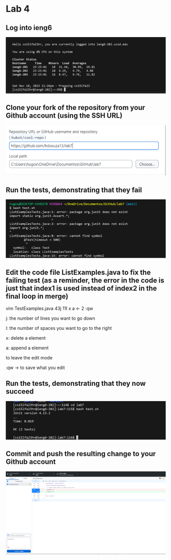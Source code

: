 Lab 4
=========

Log into ieng6
---
![Image](phlab4.1.png)

Clone your fork of the repository from your Github account (using the SSH URL)
---
![Image](phlab4.6.png)

Run the tests, demonstrating that they fail
---
![Image](phlab4.2.png)

Edit the code file ListExamples.java to fix the failing test (as a reminder, the error in the code is just that index1 is used instead of index2 in the final loop in merge)
---

vim TestExamples.java
43j 11l x a <- 2 <esq> :qw <enter>

j: the number of lines you want to go down

l: the number of spaces you want to go to the right

x: delete a element

a: append a element

<esq> to leave the edit mode

:qw -> to save what you edit

Run the tests, demonstrating that they now succeed
---
![Image](phlab4.4.png)

Commit and push the resulting change to your Github account
----
![Image](phlab4.3.png)
